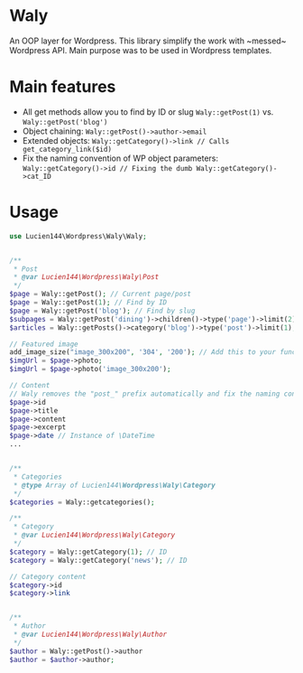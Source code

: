 # Waly
An OOP layer for Wordpress. This library simplify the work with ~messed~ Wordpress API. 
Main purpose was to be used in Wordpress templates.

# Main features
- All get methods allow you to find by ID or slug `Waly::getPost(1)` vs. `Waly::getPost('blog')`
- Object chaining: `Waly::getPost()->author->email`
- Extended objects: `Waly::getCategory()->link // Calls get_category_link($id)`
- Fix the naming convention of WP object parameters: `Waly::getCategory()->id // Fixing the dumb Waly::getCategory()->cat_ID`

# Usage
```php
use Lucien144\Wordpress\Waly\Waly;


/**
 * Post
 * @var Lucien144\Wordpress\Waly\Post
 */
$page = Waly::getPost(); // Current page/post
$page = Waly::getPost(1); // Find by ID
$page = Waly::getPost('blog'); // Find by slug
$subpages = Waly::getPost('dining')->children()->type('page')->limit(2); // Find all subpages
$articles = Waly::getPosts()->category('blog')->type('post')->limit(1);

// Featured image
add_image_size("image_300x200", '304', '200'); // Add this to your functions.php
$imgUrl = $page->photo;
$imgUrl = $page->photo('image_300x200');

// Content
// Waly removes the "post_" prefix automatically and fix the naming conventions like ID -> id
$page->id
$page->title
$page->content
$page->excerpt
$page->date // Instance of \DateTime
...


/**
 * Categories
 * @type Array of Lucien144\Wordpress\Waly\Category
 */
$categories = Waly::getcategories();

/**
 * Category
 * @var Lucien144\Wordpress\Waly\Category
 */
$category = Waly::getCategory(1); // ID
$category = Waly::getCategory('news'); // ID

// Category content
$category->id
$category->link


/**
 * Author
 * @var Lucien144\Wordpress\Waly\Author
 */
$author = Waly::getPost()->author
$author = $author->author;

